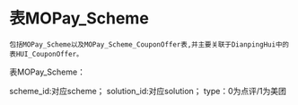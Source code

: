 # 表MOPay_Scheme

    包括MOPay_Scheme以及MOPay_Scheme_CouponOffer表,并主要关联于DianpingHui中的表HUI_CouponOffer。
    
表MOPay_Scheme：

scheme_id:对应scheme；
solution_id:对应solution；
type：0为点评/1为美团